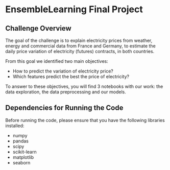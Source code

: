 # EnsembleLearning Final Project

## Challenge Overview
The goal of the challenge is to explain electricity prices from weather, energy and commercial data from France and Germany, to estimate the daily price variation of electricity (futures) contracts, in both countries.

From this goal we identified two main objectives:
- How to predict the variation of electricity price?
- Which features predict the best the price of electricity?

To answer to these objectives, you will find 3 notebooks with our work: the data exploration, the data preprocessing and our models.

## Dependencies for Running the Code
Before running the code, please ensure that you have the following libraries installed:
- numpy
- pandas
- scipy
- scikit-learn
- matplotlib
- seaborn
